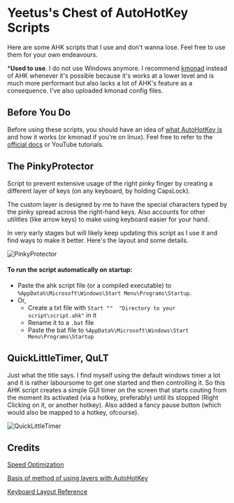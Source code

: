 # Yeetus's Chest of AutoHotKey Scripts
Here are some AHK scripts that I use and don't wanna lose. Feel free to use them for your own endeavours.

***Used to use**. I do not use Windows anymore. I recommend [kmonad](https://github.com/kmonad/kmonad) instead of AHK whenever it's possible because it's works at a lower level and is much more performant but also lacks a lot of AHK's feature as a consequence. I've also uploaded kmonad config files.

## Before You Do
Before using these scripts, you should have an idea of [what AutoHotKey is](https://www.autohotkey.com/) and how it works (or kmonad if you're on linux). Feel free to refer to the [official docs](https://www.autohotkey.com/docs/v2) or YouTube tutorials.

## The PinkyProtector
Script to prevent extensive usage of the right pinky finger by creating a different layer of keys (on any keyboard, by holding CapsLock). 

The custom layer is designed by me to have the special characters typed by the pinky spread across the right-hand keys. Also accounts for other utilitles (like arrow keys) to make using keyboard easier for your hand. 

In very early stages but will likely keep updating this script as I use it and find ways to make it better. Here's the layout and some details.

![PinkyProtector](PinkyProtector/Keyboard_Layouts/PinkyProtector.png)


#### To run the script automatically on startup:

- Paste the ahk script file (or a compiled executable) to `%AppData%\Microsoft\Windows\Start Menu\Programs\Startup`. 
- Or,
    - Create a txt file with `Start ""  "Directory to your script\script.ahk"` in it
    - Rename it to a `.bat` file
    - Paste the bat file to `%AppData%\Microsoft\Windows\Start Menu\Programs\Startup`

## QuickLittleTimer, QuLT
Just what the title says. I find myself using the default windows timer a lot and it is rather laboursome to get one started and then controlling it. So this AHK script creates a simple GUI timer on the screen that starts couting from the moment its activated (via a hotkey, preferably) until its stopped (Right Clicking on it, or another hotkey). Also added a fancy pause button (which would also be mapped to a hotkey, ofcourse).

![QuickLittleTimer](QuLT/QuLT.gif) 

## Credits
[Speed Optimization](https://www.autohotkey.com/boards/viewtopic.php?t=6413)

[Basis of method of using layers with AutoHotKey](https://www.autohotkey.com/boards/viewtopic.php?t=20661)

[Keyboard Layout Reference](http://www.keyboard-layout-editor.com/#/gists/016b11b6fc11fa1cb9306338a26e71f9)


